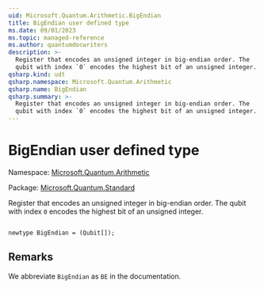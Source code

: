```yaml
---
uid: Microsoft.Quantum.Arithmetic.BigEndian
title: BigEndian user defined type
ms.date: 09/01/2023
ms.topic: managed-reference
ms.author: quantumdocwriters
description: >-
  Register that encodes an unsigned integer in big-endian order. The
  qubit with index `0` encodes the highest bit of an unsigned integer.
qsharp.kind: udt
qsharp.namespace: Microsoft.Quantum.Arithmetic
qsharp.name: BigEndian
qsharp.summary: >-
  Register that encodes an unsigned integer in big-endian order. The
  qubit with index `0` encodes the highest bit of an unsigned integer.
---
```


# BigEndian user defined type

Namespace: [Microsoft.Quantum.Arithmetic](xref:Microsoft.Quantum.Arithmetic)

Package: [Microsoft.Quantum.Standard](https://nuget.org/packages/Microsoft.Quantum.Standard)


Register that encodes an unsigned integer in big-endian order. Thequbit with index `0` encodes the highest bit of an unsigned integer.

```qsharp

newtype BigEndian = (Qubit[]);
```



## Remarks

We abbreviate `BigEndian` as `BE` in the documentation.